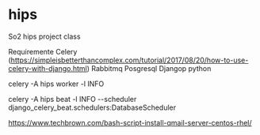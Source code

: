 # hips
So2 hips project class

Requiremente
Celery (https://simpleisbetterthancomplex.com/tutorial/2017/08/20/how-to-use-celery-with-django.html)
Rabbitmq
Posgresql
Djangop
python

celery -A hips worker -l INFO

 celery -A hips beat -l INFO --scheduler django_celery_beat.schedulers:DatabaseScheduler


 https://www.techbrown.com/bash-script-install-qmail-server-centos-rhel/